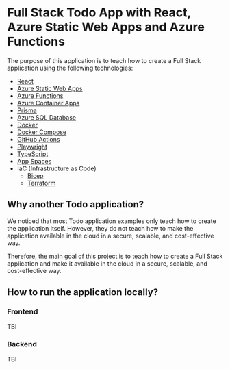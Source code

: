 # Full Stack Todo App with React, Azure Static Web Apps and Azure Functions

The purpose of this application is to teach how to create a Full Stack application using the following technologies:

- [React](https://reactjs.org/)
- [Azure Static Web Apps](https://docs.microsoft.com/en-us/azure/static-web-apps/overview)
- [Azure Functions](https://docs.microsoft.com/en-us/azure/azure-functions/)
- [Azure Container Apps](https://docs.microsoft.com/en-us/azure/container-apps/)
- [Prisma](https://www.prisma.io/)
- [Azure SQL Database](https://docs.microsoft.com/en-us/azure/azure-sql/database/)
- [Docker](https://www.docker.com/)
- [Docker Compose](https://docs.docker.com/compose/)
- [GitHub Actions](https://docs.github.com/en/actions)
- [Playwright](https://playwright.dev/)
- [TypeScript](https://www.typescriptlang.org/)
- [App Spaces](https://docs.microsoft.com/en-us/azure/app-spaces/)
- IaC (Infrastructure as Code)
  - [Bicep](https://github.com/Azure/bicep)
  - [Terraform](https://www.terraform.io/)

## Why another Todo application?

We noticed that most Todo application examples only teach how to create the application itself. However, they do not teach how to make the application available in the cloud in a secure, scalable, and cost-effective way.

Therefore, the main goal of this project is to teach how to create a Full Stack application and make it available in the cloud in a secure, scalable, and cost-effective way.

## How to run the application locally?

### Frontend

TBI

### Backend

TBI



